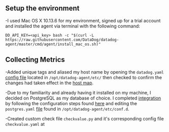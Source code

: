 ## Setup the environment

-I used Mac OS X 10.13.6 for my environment, signed up for a trial account and installed the agent via terminal with the following command:

```DD_API_KEY=<api_key> bash -c "$(curl -L https://raw.githubusercontent.com/DataDog/datadog-agent/master/cmd/agent/install_mac_os.sh)"```

## Collecting Metrics

-Added unique tags and aliased my host name by opening the `datadog.yaml` [config file](https://imgur.com/mPHnEYF) located in `/opt/datadog-agent/etc/` then checked to confirm the changes had taken effect in the [host map](https://imgur.com/FHhDMJc).

-Due to my familiarity and already having it installed on my machine, I decided on PostgreSQL as my database of choice. I completed [integration](https://imgur.com/mNgXPNE) by following the configuration steps found [here](https://app.datadoghq.com/account/settings#integrations/postgres) and editing the `postgres.yaml` [file](https://imgur.com/5HTZ4Sm) found in `/opt/datadog-agent/etc/conf.d`.

-Created custom check file `checkvalue.py` and it's corresponding config file `checkvalue.yaml` at 
